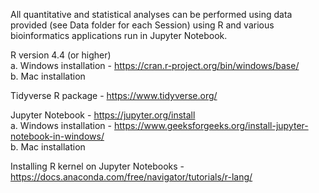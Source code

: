 All quantitative and statistical analyses can be performed using data provided (see Data folder for each Session) using R and various bioinformatics applications run in Jupyter Notebook.

R version 4.4 (or higher)<br>
   a. Windows installation - https://cran.r-project.org/bin/windows/base/<br>
   b. Mac installation <br>

Tidyverse R package - https://www.tidyverse.org/

Jupyter Notebook - https://jupyter.org/install<br>
   a. Windows installation - https://www.geeksforgeeks.org/install-jupyter-notebook-in-windows/<br>
   b. Mac installation <br>

Installing R kernel on Jupyter Notebooks - https://docs.anaconda.com/free/navigator/tutorials/r-lang/

